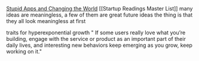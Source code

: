 [Stupid Apps and Changing the World](http://blog.samaltman.com/stupid-apps-and-changing-the-world)
[[Startup Readings Master List]]
many ideas are meaningless, a few of them are great future ideas
the thing is that they all look meaningless at first

traits for hyperexponential growth
	" If some users really love what you’re building, engage with the service or product as an important part of their daily lives, and interesting new behaviors keep emerging as you grow, keep working on it."
